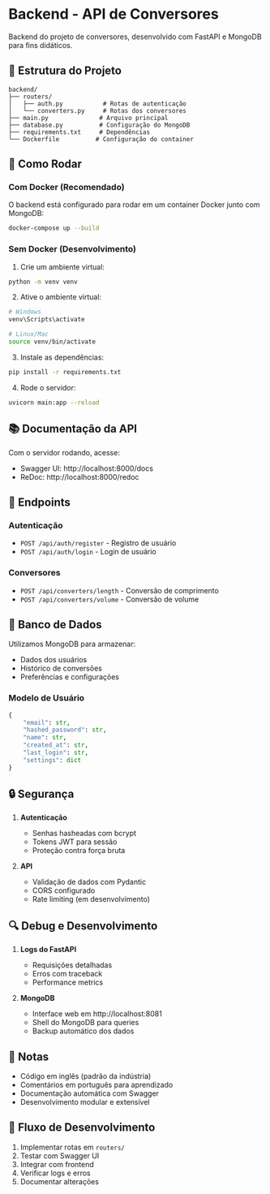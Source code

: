 # Backend - API de Conversores

Backend do projeto de conversores, desenvolvido com FastAPI e MongoDB para fins didáticos.

## 📁 Estrutura do Projeto

```
backend/
├── routers/
│   ├── auth.py           # Rotas de autenticação
│   └── converters.py     # Rotas dos conversores
├── main.py              # Arquivo principal
├── database.py          # Configuração do MongoDB
├── requirements.txt     # Dependências
└── Dockerfile          # Configuração do container
```

## 🚀 Como Rodar

### Com Docker (Recomendado)
O backend está configurado para rodar em um container Docker junto com MongoDB:
```bash
docker-compose up --build
```

### Sem Docker (Desenvolvimento)
1. Crie um ambiente virtual:
```bash
python -m venv venv
```

2. Ative o ambiente virtual:
```bash
# Windows
venv\Scripts\activate

# Linux/Mac
source venv/bin/activate
```

3. Instale as dependências:
```bash
pip install -r requirements.txt
```

4. Rode o servidor:
```bash
uvicorn main:app --reload
```

## 📚 Documentação da API

Com o servidor rodando, acesse:
- Swagger UI: http://localhost:8000/docs
- ReDoc: http://localhost:8000/redoc

## 🔑 Endpoints

### Autenticação
- `POST /api/auth/register` - Registro de usuário
- `POST /api/auth/login` - Login de usuário

### Conversores
- `POST /api/converters/length` - Conversão de comprimento
- `POST /api/converters/volume` - Conversão de volume

## 💾 Banco de Dados

Utilizamos MongoDB para armazenar:
- Dados dos usuários
- Histórico de conversões
- Preferências e configurações

### Modelo de Usuário
```python
{
    "email": str,
    "hashed_password": str,
    "name": str,
    "created_at": str,
    "last_login": str,
    "settings": dict
}
```

## 🔒 Segurança

1. **Autenticação**
   - Senhas hasheadas com bcrypt
   - Tokens JWT para sessão
   - Proteção contra força bruta

2. **API**
   - Validação de dados com Pydantic
   - CORS configurado
   - Rate limiting (em desenvolvimento)

## 🔍 Debug e Desenvolvimento

1. **Logs do FastAPI**
   - Requisições detalhadas
   - Erros com traceback
   - Performance metrics

2. **MongoDB**
   - Interface web em http://localhost:8081
   - Shell do MongoDB para queries
   - Backup automático dos dados

## 📝 Notas

- Código em inglês (padrão da indústria)
- Comentários em português para aprendizado
- Documentação automática com Swagger
- Desenvolvimento modular e extensível

## 🔄 Fluxo de Desenvolvimento

1. Implementar rotas em `routers/`
2. Testar com Swagger UI
3. Integrar com frontend
4. Verificar logs e erros
5. Documentar alterações